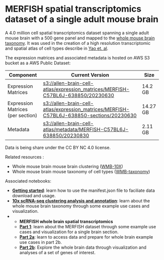 # MERFISH spatial transcriptomics dataset of a single adult mouse brain

A 4.0 million cell spatial transcriptomics dataset spanning a single adult mouse brain with a 500 gene panel and mapped to the [whole mouse brain taxonomy](WMB-taxonomy). It was used in the creation of a high resolution transcriptomic and spatial atlas of cell types describe in [Yao et. al](https://www.biorxiv.org/content/10.1101/2023.03.06.531121v1).

The expression matrices and associated metadata is hosted on AWS S3 bucket as a AWS Public Dataset:

| Component | Current Version | Size |
|---|--|---|
| Expression Matrices | [s3://allen-brain-cell-atlas/expression_matrices/MERFISH-C57BL6J-638850/20230630](https://allen-brain-cell-atlas.s3.us-west-2.amazonaws.com/index.html#expression_matrices/MERFISH-C57BL6J-638850/20230630/) | 14.2 GB |
| Expression Matrices (per section) | [s3://allen-brain-cell-atlas/expression_matrices/MERFISH-C57BL6J-638850-sections/20230630](https://allen-brain-cell-atlas.s3.us-west-2.amazonaws.com/index.html#expression_matrices/MERFISH-C57BL6J-638850-sections/20230630/) | 14.27 GB |
| Metadata | [s3://allen-brain-cell-atlas/metadata/MERFISH-C57BL6J-638850/20230830](https://allen-brain-cell-atlas.s3.us-west-2.amazonaws.com/index.html#metadata/MERFISH-C57BL6J-638850/20230830/) | 2.11 GB |

Data is being share under the CC BY NC 4.0 license.

Related resources :
* Whole mouse brain mouse brain clustering ([WMB-10X](WMB-10X.md))
* Whole mouse brain mouse taxonomy of cell types ([WMB-taxonomy](WMB-taxonomy.md))

Associated notebooks:
* [**Getting started**](../notebooks/getting_started.ipynb): learn how to use the manifest.json file to faciliate data download and usage.
* [**10x scRNA-seq clustering analysis and annotation**](../notebooks/cluster_annotation_tutorial.ipynb): learn about the whole mouse brain taxonomy through some example use cases and visualization.
* * **MERFISH whole brain spatial transcriptomics**
  * [**Part 1**](../notebooks/merfish_tutorial_part_1.ipynb): learn about the MERFISH dataset through some example use cases and visualization for a single brain section.
  * [**Part 2a**](../notebooks/merfish_tutorial_part_2a.ipynb): learn to access data and prepare for whole brain example use cases in part 2b.
  * [**Part 2b**](../notebooks/merfish_tutorial_part_2b.ipynb): Explore the whole brain data through visualization and analyses of a set of genes of interest.

